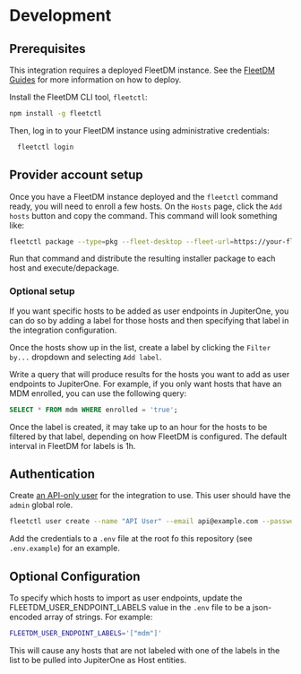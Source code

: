 # Development

## Prerequisites

This integration requires a deployed FleetDM instance. See the
[FleetDM Guides](https://fleetdm.com/docs/get-started/tutorials-and-guides) for
more information on how to deploy.

Install the FleetDM CLI tool, `fleetctl`:

```sh
npm install -g fleetctl
```

Then, log in to your FleetDM instance using administrative credentials:

```sh
  fleetctl login
```

## Provider account setup

Once you have a FleetDM instance deployed and the `fleetctl` command ready, you
will need to enroll a few hosts. On the `Hosts` page, click the `Add hosts`
button and copy the command. This command will look something like:

```sh
fleetctl package --type=pkg --fleet-desktop --fleet-url=https://your-fleet-instance.net --enroll-secret=gobbledygook
```

Run that command and distribute the resulting installer package to each host and
execute/depackage.

### Optional setup

If you want specific hosts to be added as user endpoints in JupiterOne, you can
do so by adding a label for those hosts and then specifying that label in the
integration configuration.

Once the hosts show up in the list, create a label by clicking the
`Filter by...` dropdown and selecting `Add label`.

Write a query that will produce results for the hosts you want to add as user
endpoints to JupiterOne. For example, if you only want hosts that have an MDM
enrolled, you can use the following query:

```sql
SELECT * FROM mdm WHERE enrolled = 'true';
```

Once the label is created, it may take up to an hour for the hosts to be
filtered by that label, depending on how FleetDM is configured. The default
interval in FleetDM for labels is 1h.

## Authentication

Create
[an API-only user](https://fleetdm.com/docs/using-fleet/fleetctl-cli#using-fleetctl-with-an-api-only-user)
for the integration to use. This user should have the `admin` global role.

```sh
fleetctl user create --name "API User" --email api@example.com --password temp#pass --api-only --global-role admin
```

Add the credentials to a `.env` file at the root fo this repository (see
`.env.example`) for an example.

## Optional Configuration

To specify which hosts to import as user endpoints, update the
FLEETDM_USER_ENDPOINT_LABELS value in the `.env` file to be a json-encoded array
of strings. For example:

```sh
FLEETDM_USER_ENDPOINT_LABELS='["mdm"]'
```

This will cause any hosts that are not labeled with one of the labels in the
list to be pulled into JupiterOne as Host entities.
